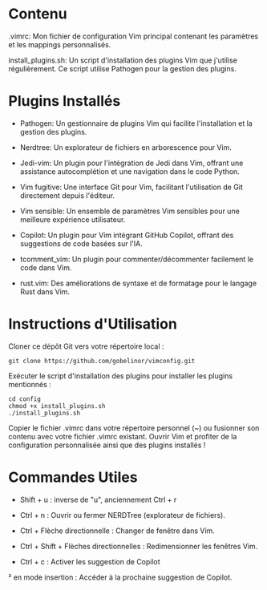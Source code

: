 # Contenu

.vimrc: Mon fichier de configuration Vim principal contenant les paramètres et les mappings personnalisés.

install_plugins.sh: Un script d'installation des plugins Vim que j'utilise régulièrement. Ce script utilise Pathogen pour la gestion des plugins.

# Plugins Installés

- Pathogen: Un gestionnaire de plugins Vim qui facilite l'installation et la gestion des plugins.

- Nerdtree: Un explorateur de fichiers en arborescence pour Vim.

- Jedi-vim: Un plugin pour l'intégration de Jedi dans Vim, offrant une assistance autocomplétion et une navigation dans le code Python.

- Vim fugitive: Une interface Git pour Vim, facilitant l'utilisation de Git directement depuis l'éditeur.

- Vim sensible: Un ensemble de paramètres Vim sensibles pour une meilleure expérience utilisateur.

- Copilot: Un plugin pour Vim intégrant GitHub Copilot, offrant des suggestions de code basées sur l'IA.

- tcomment_vim: Un plugin pour commenter/décommenter facilement le code dans Vim.

- rust.vim: Des améliorations de syntaxe et de formatage pour le langage Rust dans Vim.

# Instructions d'Utilisation

Cloner ce dépôt Git vers votre répertoire local :

    git clone https://github.com/gobelinor/vimconfig.git

Exécuter le script d'installation des plugins pour installer les plugins mentionnés :

    cd config
    chmod +x install_plugins.sh
    ./install_plugins.sh

Copier le fichier .vimrc dans votre répertoire personnel (~) ou fusionner son contenu avec votre fichier .vimrc existant.
Ouvrir Vim et profiter de la configuration personnalisée ainsi que des plugins installés !


# Commandes Utiles

- Shift + u : inverse de "u", anciennement Ctrl + r 

- Ctrl + n : Ouvrir ou fermer NERDTree (explorateur de fichiers).

- Ctrl + Flèche directionnelle : Changer de fenêtre dans Vim.

- Ctrl + Shift + Flèches directionnelles : Redimensionner les fenêtres Vim.

- Ctrl + c : Activer les suggestion de Copilot 

² en mode insertion : Accéder à la prochaine suggestion de Copilot.
